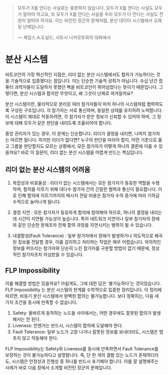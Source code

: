 > 모두가 X를 안다는 사실로는 충분하지 않습니다. 모두가 X를 안다는 사실도 모두가 알아야 하고요, 또 모두가 X를 안다는 사실을 우리 모두가 다 안다는 사실도 전원이 알아야 하지요. 이는 비잔틴 장군의 문제처럼, 분산 데이터 시스템에서 오래된 난제입니다.
>
> — 제임스.A.도널드, 사토시 나카모토와의 대화에서

# 분산 시스템
비트코인의 가장 혁신적인 지점은, 리더 없는 분산 시스템에서도 합의가 가능하다는 것을 기술적으로 입증했다는 점입니다. 이는 단순한 기술적 성취가 아닙니다. 수십 년간 컴퓨터 과학자들이 도달하지 못했던 벽을 비트코인이 뛰어넘었다는 뜻이기 때문입니다. 그렇다면, 분산 시스템과 합의란 무엇이고, 왜 그것이 난제로 여겨질까요?

분산 시스템이란, 물리적으로 분리된 여러 참가자들이 마치 하나의 시스템처럼 협력하도록 구성된 구조입니다. 각 참가자는 서로 통신하며, 동일한 상태를 유지하려 노력합니다. 이 시스템이 제대로 작동하려면, 각 참가자가 받은 정보가 신뢰할 수 있어야 하며, 그 정보에 대해 모두가 같은 판단을 내리도록 조율되어야 합니다.

중앙 관리자가 있는 경우, 이 문제는 단순합니다. 리더가 결정을 내리면, 나머지 참가자는 따르면 됩니다. 하지만 리더가 없다면? 누구의 판단을 따라야 할지, 어떤 기준으로 옳고 그름을 판단할지도 모르는 상황에서, 모든 참가자가 어떻게 하나의 결론에 이를 수 있을까요? 바로 이 질문이, 리더 없는 분산 시스템을 어렵게 만드는 핵심입니다.

## 리더 없는 분산 시스템의 어려움
1. 복잡성과 비효율성 : 리더가 없는 시스템에서는 모든 참가자가 동등한 역할을 수행하며, 합의를 이루기 위해 대다수 참가자 간의 긴밀한 협력과 통신이 필요합니다. 이로 인해 합의에 이르기까지의 메시지 전달 비용은 참가자 수의 증가에 따라 기하급수적으로 늘어나게 됩니다.

2. 결정 지연 : 모든 참가자가 동등하게 합의에 참여해야 하므로, 하나의 결정을 내리는 데 시간이 지연될 가능성이 높습니다. 특히 네트워크 지연이나 일부 참가자의 장애와 같은 단순한 문제조차 전체 합의 과정을 지연시키는 병목이 될 수 있습니다.

3. 내결함성(Fault Tolerance) : 일부 참가자에서 장애가 발생하거나 의도적으로 왜곡된 정보를 전달할 경우, 이를 감지하고 처리하는 작업은 매우 어렵습니다. 악의적인 정보를 퍼뜨리는 참가자와 단순히 느린 참가자를 구분할 방법이 없기 때문에, 정상적인 참가자조차 의심받을 수 있습니다.

## FLP Impossibility
이를 해결할 방법은 있을까요? 아쉽게도, 그에 대한 답은 '불가능하다'는 것이었습니다. FLP Impossibility 는 분산 시스템의 한계를 수학적으로 입증한 정리입니다. 이 정리에 따르면, 비동기 분산 시스템에서 완벽한 합의는 불가능합니다. 보다 정확히는, 다음 세 가지 조건을 동시에 만족할 수 없습니다.

1. Safety: 올바르게 동작하는 노드들 사이에서는, 어떤 경우에도 잘못된 합의가 발생해서는 안 된다.
2. Liveness: 언젠가는 반드시, 시스템이 합의에 도달해야 한다.
3. Fault Tolerance: 일부 노드가 고장 나거나 잘못된 정보를 보내더라도, 시스템은 멈추지 않고 작동해야 한다.

FLP Impossibility는 Safety와 Liveness를 동시에 만족하면서 Fault Tolerance를 보장하는 것이 불가능하다고 설명합니다. 즉, 단 한 개의 결함 있는 노드가 존재하더라도, 시스템은 안정성과 진행성 중 하나를 반드시 포기해야 합니다. 이를 잘 설명해주는 사례가 바로 다음 장에서 소개할 비잔틴 장군의 문제입니다.